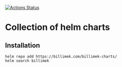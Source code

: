 [![Actions Status](https://wdp9fww0r9.execute-api.us-west-2.amazonaws.com/production/badge/billimek/billimek-charts)](https://wdp9fww0r9.execute-api.us-west-2.amazonaws.com/production/results/billimek/billimek-charts)

# Collection of helm charts

## Installation

```console
helm repo add https://billimek.com/billimek-charts/
helm search billimek
```
